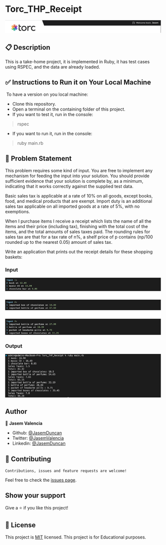# Torc_THP_Receipt
![screenshot](./src/img/torc.png)
## 📋 Description

This is a take-home project, it is implemented in Ruby, it has test cases using RSPEC, and the data are already loaded.

## ✅  Instructions to Run it on Your Local Machine
​
To have a version on you local machine:
- Clone this repository.
- Open a terminal on the containing folder of this project.
- If you want to test it, run in the console: 
> rspec
- If you want to run it, run in the console:
> ruby main.rb

## 🎯 Problem Statement

This problem requires some kind of input. You are free to implement any mechanism for feeding the input into your solution. You should provide sufficient evidence that your solution is complete by, as a minimum, indicating that it works correctly against the supplied test data.

Basic sales tax is applicable at a rate of 10% on all goods, except books, food, and medical products that are exempt. Import duty is an additional sales tax applicable on all imported goods at a rate of 5%, with no exemptions.

When I purchase items I receive a receipt which lists the name of all the items and their price (including tax), finishing with the total cost of the items, and the total amounts of sales taxes paid. The rounding rules for sales tax are that for a tax rate of n%, a shelf price of p contains (np/100 rounded up to the nearest 0.05) amount of sales tax.

Write an application that prints out the receipt details for these shopping baskets:

### Input

![screenshot](./src/img/input.png)

### Output
![screenshot](./src/img/output.png)

## Author

🎨 **Jasem Valencia**

- Github: [@JasemDuncan](https://github.com/JasemDuncan)
- Twitter: [@JasemValencia](https://twitter.com/JasemValencia)
- Linkedin: [@JasemDuncan](www.linkedin.com/in/Jasem-Duncan-Valencia)

## 🤝 Contributing

    Contributions, issues and feature requests are welcome!

Feel free to check the [issues page](https://github.com/JasemDuncan/Torc_THP_Receipt/issues).

## Show your support

Give a ⭐️ if you like this project!

## 📝 License
This project is [MIT](lic.url) licensed.
This project is for Educational purposes.